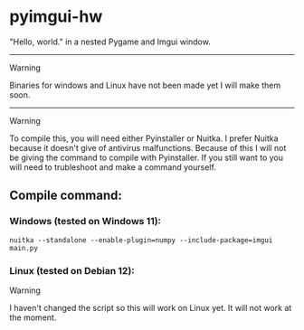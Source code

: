 # pyimgui-hw
"Hello, world." in a nested Pygame and Imgui window.

<hr />

> [!WARNING]
> Binaries for windows and Linux have not been made yet I will make them soon.

<hr />

> [!WARNING]
> To compile this, you will need either Pyinstaller or Nuitka. I prefer Nuitka because it doesn't give of antivirus malfunctions. Because of this I will not be giving the command to compile with Pyinstaller. If you still want to you will need to trubleshoot and make a command yourself.

## Compile command:
### Windows (tested on Windows 11):
`nuitka --standalone --enable-plugin=numpy --include-package=imgui main.py`
### Linux (tested on Debian 12):
> [!WARNING]
> I haven't changed the script so this will work on Linux yet. It will not work at the moment.
